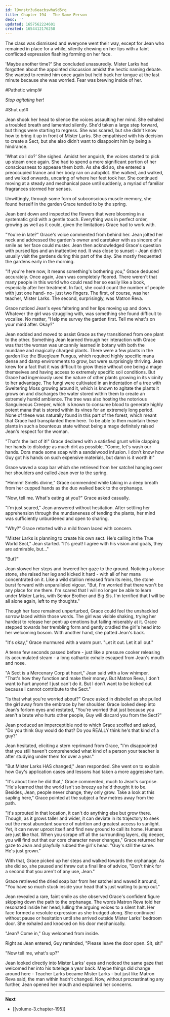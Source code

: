 ```yaml
---
id: l9vnstr3u6eacbswha9d5rq
title: Chapter 194 - The Same Person
desc: ''
updated: 1657562224601
created: 1654412176258
---
```


The class was dismissed and everyone went their way, except for Jean who remained in place for a while, silently chewing on her lips with a faint conflicted expression flashing forming on her face.

'Maybe another time?' She concluded unassuredly. Mister Larks had forgotten about the appointed discussion amidst the hectic naming debate. She wanted to remind him once again but held back her tongue at the last minute because she was worried. Fear was brewing inside of her.

#Pathetic wimp!#

*Stop agitating her!*

#Shut up!#

Jean shook her head to silence the voices assaulting her mind. She exhaled a troubled breath and lamented silently. She'd taken a large step forward, but things were starting to regress. She was scared, but she didn't know how to bring it up in front of Mister Larks. She empathised with his decision to create a Sect, but she also didn't want to disappoint him by being a hindrance.

'What do I do?' She sighed. Amidst her anguish, the voices started to pick up steam once again. She had to spend a more significant portion of her consciousness to appease them both. As she did so, she entered a preoccupied trance and her body ran on autopilot. She walked, and walked, and walked onwards, uncaring of where her feet took her. She continued moving at a steady and mechanical pace until suddenly, a myriad of familiar fragrances stormed her senses.

Unwittingly, through some form of subconscious muscle memory, she found herself in the garden Grace tended to by the spring.

Jean bent down and inspected the flowers that were blooming in a systematic grid with a gentle touch. Everything was in perfect order, growing as well as it could, given the limitations Grace had to work with.

"You're in late?" Grace's voice commented from behind her. Jean jolted her neck and addressed the garden's owner and caretaker with as sincere of a smile as her face could muster. Jean then acknowledged Grace's question with pursed lips and an inattentive nod. It was close to sunset - Jean didn't usually visit the gardens during this part of the day. She mostly frequented the gardens early in the morning.

"If you're here now, it means something's bothering you," Grace deduced accurately. Once again, Jean was completely floored. There weren't that many people in this world who could read her so easily like a book, especially after her treatment. In fact, she could count the number of people with just one hand- no- just two fingers. The first, of course, was her teacher, Mister Larks. The second, surprisingly, was Matron Reva.

Grace noticed Jean's eyes faltering and her lips moving up and down. Whatever the girl was struggling with, was something she found difficult to vocalise. No matter, "Help me survey the garden first. Tell me what's on your mind after. Okay?"

Jean nodded and moved to assist Grace as they transitioned from one plant to the other. Something Jean learned through her interaction with Grace was that the woman was uncannily learned in botany with both the mundane and magically charged plants. There were a few plants in the garden like the Bluegleam Fungus, which required highly specific mana dense and damp environments to grow, but were surprisingly thriving. Jean knew for a fact that it was difficult to grow these without one being a mage themselves and having access to extremely specific soil conditions. But Grace had ingeniously used the nature of other plants growing in its vicinity to her advantage. The fungi were cultivated in an indentation of a tree with Sweltering Moss growing around it, which is known to agitate the plants it grows on and discharges the water stored within them to create an extremely humid ambience. The tree was also hosting the notorious Sanguineous Creeper, which is known to consume blood to generate highly potent mana that is stored within its vines for an extremely long period. None of these was naturally found in this part of the forest, which meant that Grace had transplanted them here. To be able to then maintain these plants in such a bounteous state without being a mage definitely raised Jean's respect for the woman.

"That's the last of it!" Grace declared with a satisfied grunt while clapping her hands to dislodge as much dirt as possible. "Come, let's wash our hands. Dora made some soap with a sandalwood infusion. I don't know how Guy got his hands on such expensive materials, but damn is it worth it!"

Grace waved a soap bar which she retrieved from her satchel hanging over her shoulders and called Jean over to the spring.

"Hmmm! Smells divine," Grace commended while taking in a deep breath from her cupped hands as the duo walked back to the orphanage.

"Now, tell me. What's eating at you?" Grace asked casually.

"I'm just scared," Jean answered without hesitation. After settling her apprehension through the mundaneness of tending the plants, her mind was sufficiently unburdened and open to sharing.

"Why?" Grace retorted with a mild frown laced with concern.

"Mister Larks is planning to create his own sect. He's calling it the True World Sect," Jean started. "It's great! I agree with his vision and goals, they are admirable, but..."

"But?"

Jean slowed her steps and lowered her gaze to the ground. Noticing a loose stone, she raised her leg and kicked it hard - with all of her mana concentrated on it. Like a wild stallion released from its reins, the stone burst forward with unparalleled vigour. "But, I'm worried that there won't be any place for me there. I'm scared that I will no longer be able to learn under Mister Larks, with Senior Brother and Big Sis. I'm terrified that I will be all alone again, left to my thoughts."

Though her face remained unperturbed, Grace could feel the unshackled sorrow laced within those words. The girl was visible shaking, trying her hardest to release her pent-up emotions but failing miserably at it. Grace stepped towards her trembling form and gently cradled the girl's head into her welcoming bosom. With another hand, she patted Jean's back.

"It's okay," Grace murmured with a warm purr. "Let it out. Let it all out."

A tense few seconds passed before - just like a pressure cooker releasing its accumulated steam - a long cathartic exhale escaped from Jean's mouth and nose.

"A Sect is a Mercenary Corp at heart," Jean said with a low whimper. "That's how they function and make their money. But Matron Reva, I don't want to hurt anyone! I just can't do it. But I don't want to be kicked out because I cannot contribute to the Sect."

"Is that what you're worried about?" Grace asked in disbelief as she pulled the girl away from the embrace by her shoulder. Grace looked deep into Jean's forlorn eyes and restated, "You're worried that just because you aren't a brute who hurts other people, Guy will discard you from the Sect?"

Jean produced an imperceptible nod to which Grace scoffed and asked, "Do you think Guy would do that? Do you REALLY think he's that kind of a guy?"

Jean hesitated, eliciting a stern reprimand from Grace, "I'm disappointed that you still haven't comprehended what kind of a person your teacher is after studying under them for over a year."

"But Mister Larks HAS changed," Jean responded. She went on to explain how Guy's application cases and lessons had taken a more aggressive turn.

"It's about time he did that," Grace commented, much to Jean's surprise. "He's learned that the world isn't so breezy as he'd thought it to be. Besides, Jean, people never change, they only grow. Take a look at this sapling here," Grace pointed at the subject a few metres away from the path.

"It's sprouted in that location, it can't do anything else but grow there. Though, as it grows taller and wider, it can deviate in its trajectory to seek out the most abundant source of nutrition and greatest access to sunlight. Yet, it can never uproot itself and find new ground to call its home. Humans are just like that. When you scrape off all the surrounding layers, dig deeper, you will find out that our core character never changes," Grace returned her gaze to Jean and playfully rubbed the girl's head. "Guy's still the same. He's just grown."

With that, Grace picked up her steps and walked towards the orphanage. As she did so, she paused and threw out a final line of advice, "Don't think for a second that you aren't of any use, Jean."

Grace retrieved the dried soap bar from her satchel and waved it around, "You have so much stuck inside your head that's just waiting to jump out."

Jean revealed a rare, faint smile as she observed Grace's confident figure skipping down the path to the orphanage. The words Matron Reva told her resonated inside her head, lulling the arguing voices to a silent halt. Her face formed a resolute expression as she trudged along. She continued without pause or hesitation until she arrived outside Mister Larks' bedroom door. She exhaled and knocked on his door mechanically.

"Jean? Come in," Guy welcomed from inside.

Right as Jean entered, Guy reminded, "Please leave the door open. Sit, sit!"

"Now tell me, what's up?"

Jean looked directly into Mister Larks' eyes and noticed the same gaze that welcomed her into his tutelage a year back. Maybe things did change around here - Teacher Larks became Mister Larks - but just like Matron Reva said, the man within hadn't changed. Now, without procrastinating any further, Jean opened her mouth and explained her concerns.

____

**Next**
* [[volume-3.chapter-195]]